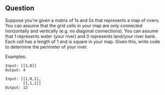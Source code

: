 ## Question
Suppose you're given a matrix of 1s and 0s that represents a map of rivers. You can assume that the grid cells in your map are only connected horizontally and vertically (e.g. no diagonal connections). You can assume that 1 represents water (your river) and 0 represents land/your river bank. Each cell has a length of 1 and is square in your map. Given this, write code to determine the perimeter of your river.

Examples:

```
Input: [[1,0]]
Output: 4

Input: [[1,0,1],
        [1,1,1]]
Output: 12
```

<!-- ## Solution
[Click here](https://colab.research.google.com/drive/1pdnGnxKPEq6_0XrX_IBN4LHX1vQ8h_1B) to view this solution in an interactive Colab (Jupyter) notebook.

Here we can set up a function to loop through each cell in the grid, then check left, right, up, and down. If any of the cells are on the edge, or next to land, then we increment our 'sides' variable which is tallying up the perimeter.

*If you're having trouble following any of the steps, it could be helpful to just add print(grid[i][j]) statements throughout to walk yourself through what's going on with the actual numbers.*

```
def island_perimeter(grid):
    # Initialize variable to count perimiter
    sides = 0
    num_rows = len(grid)
    num_cols = len(grid[0])
    for i in range(num_rows):
        for j in range(num_cols):
            if grid[i][j] == 1:
                # Check left, if we are at the edge (column wise) or the cell we are checking is water, increment sides
                if j == 0 or grid[i][j - 1] == 0:
                    sides += 1
                # Check right, if we are at the edge (column wise) or the cell we are checking is water, increment sides
                if j == num_cols - 1 or grid[i][j + 1] == 0:
                    sides += 1
                # Check up, if we are at the edge (row wise) or the cell we are checking is water, increment sides
                if i == 0 or grid[i - 1][j] == 0:
                    sides += 1
                # Check down, if we are at the edge (row wise) or the cell we are checking is water, increment sides
                if i == num_rows - 1 or grid[i + 1][j] == 0:
                    sides += 1
    return sides

# Driver code
grid = [[1,0,1],
        [1,1,1]]

island_perimeter(grid)    
#Output: 12
``` -->
